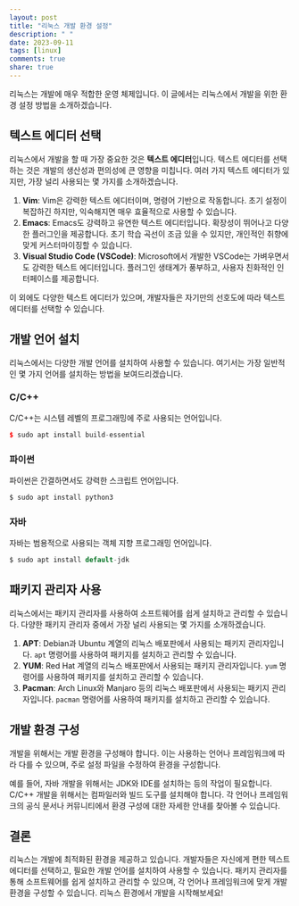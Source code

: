 ```yaml
---
layout: post
title: "리눅스 개발 환경 설정"
description: " "
date: 2023-09-11
tags: [linux]
comments: true
share: true
---
```


리눅스는 개발에 매우 적합한 운영 체제입니다. 이 글에서는 리눅스에서 개발을 위한 환경 설정 방법을 소개하겠습니다. 

## 텍스트 에디터 선택

리눅스에서 개발을 할 때 가장 중요한 것은 **텍스트 에디터**입니다. 텍스트 에디터를 선택하는 것은 개발의 생산성과 편의성에 큰 영향을 미칩니다. 여러 가지 텍스트 에디터가 있지만, 가장 널리 사용되는 몇 가지를 소개하겠습니다.

1. **Vim**: Vim은 강력한 텍스트 에디터이며, 명령어 기반으로 작동합니다. 초기 설정이 복잡하긴 하지만, 익숙해지면 매우 효율적으로 사용할 수 있습니다.
2. **Emacs**: Emacs도 강력하고 유연한 텍스트 에디터입니다. 확장성이 뛰어나고 다양한 플러그인을 제공합니다. 초기 학습 곡선이 조금 있을 수 있지만, 개인적인 취향에 맞게 커스터마이징할 수 있습니다.
3. **Visual Studio Code (VSCode)**: Microsoft에서 개발한 VSCode는 가벼우면서도 강력한 텍스트 에디터입니다. 플러그인 생태계가 풍부하고, 사용자 친화적인 인터페이스를 제공합니다.

이 외에도 다양한 텍스트 에디터가 있으며, 개발자들은 자기만의 선호도에 따라 텍스트 에디터를 선택할 수 있습니다.

## 개발 언어 설치

리눅스에서는 다양한 개발 언어를 설치하여 사용할 수 있습니다. 여기서는 가장 일반적인 몇 가지 언어를 설치하는 방법을 보여드리겠습니다.

### C/C++

C/C++는 시스템 레벨의 프로그래밍에 주로 사용되는 언어입니다.

```cpp
$ sudo apt install build-essential
```

### 파이썬

파이썬은 간결하면서도 강력한 스크립트 언어입니다.

```python
$ sudo apt install python3
```

### 자바

자바는 범용적으로 사용되는 객체 지향 프로그래밍 언어입니다.

```java
$ sudo apt install default-jdk
```

## 패키지 관리자 사용

리눅스에서는 패키지 관리자를 사용하여 소프트웨어를 쉽게 설치하고 관리할 수 있습니다. 다양한 패키지 관리자 중에서 가장 널리 사용되는 몇 가지를 소개하겠습니다.

1. **APT**: Debian과 Ubuntu 계열의 리눅스 배포판에서 사용되는 패키지 관리자입니다. `apt` 명령어를 사용하여 패키지를 설치하고 관리할 수 있습니다.
2. **YUM**: Red Hat 계열의 리눅스 배포판에서 사용되는 패키지 관리자입니다. `yum` 명령어를 사용하여 패키지를 설치하고 관리할 수 있습니다.
3. **Pacman**: Arch Linux와 Manjaro 등의 리눅스 배포판에서 사용되는 패키지 관리자입니다. `pacman` 명령어를 사용하여 패키지를 설치하고 관리할 수 있습니다.

## 개발 환경 구성

개발을 위해서는 개발 환경을 구성해야 합니다. 이는 사용하는 언어나 프레임워크에 따라 다를 수 있으며, 주로 설정 파일을 수정하여 환경을 구성합니다.

예를 들어, 자바 개발을 위해서는 JDK와 IDE를 설치하는 등의 작업이 필요합니다. C/C++ 개발을 위해서는 컴파일러와 빌드 도구를 설치해야 합니다. 각 언어나 프레임워크의 공식 문서나 커뮤니티에서 환경 구성에 대한 자세한 안내를 찾아볼 수 있습니다.

## 결론

리눅스는 개발에 최적화된 환경을 제공하고 있습니다. 개발자들은 자신에게 편한 텍스트 에디터를 선택하고, 필요한 개발 언어를 설치하여 사용할 수 있습니다. 패키지 관리자를 통해 소프트웨어를 쉽게 설치하고 관리할 수 있으며, 각 언어나 프레임워크에 맞게 개발 환경을 구성할 수 있습니다. 리눅스 환경에서 개발을 시작해보세요!